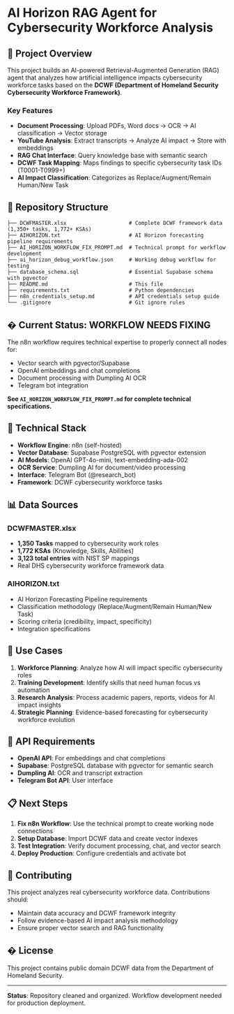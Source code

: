 # AI Horizon RAG Agent for Cybersecurity Workforce Analysis

## 🎯 Project Overview

This project builds an AI-powered Retrieval-Augmented Generation (RAG) agent that analyzes how artificial intelligence impacts cybersecurity workforce tasks based on the **DCWF (Department of Homeland Security Cybersecurity Workforce Framework)**.

### Key Features
- **Document Processing**: Upload PDFs, Word docs → OCR → AI classification → Vector storage
- **YouTube Analysis**: Extract transcripts → Analyze AI impact → Store with embeddings  
- **RAG Chat Interface**: Query knowledge base with semantic search
- **DCWF Task Mapping**: Maps findings to specific cybersecurity task IDs (T0001-T0999+)
- **AI Impact Classification**: Categorizes as Replace/Augment/Remain Human/New Task

## 📁 Repository Structure

```
├── DCWFMASTER.xlsx                    # Complete DCWF framework data (1,350+ tasks, 1,772+ KSAs)
├── AIHORIZON.txt                      # AI Horizon forecasting pipeline requirements  
├── AI_HORIZON_WORKFLOW_FIX_PROMPT.md  # Technical prompt for workflow development
├── ai_horizon_debug_workflow.json     # Working debug workflow for testing
├── database_schema.sql                # Essential Supabase schema with pgvector
├── README.md                          # This file
├── requirements.txt                   # Python dependencies
├── n8n_credentials_setup.md           # API credentials setup guide
└── .gitignore                         # Git ignore rules
```

## � Current Status: WORKFLOW NEEDS FIXING

The n8n workflow requires technical expertise to properly connect all nodes for:
- Vector search with pgvector/Supabase
- OpenAI embeddings and chat completions
- Document processing with Dumpling AI OCR
- Telegram bot integration

**See `AI_HORIZON_WORKFLOW_FIX_PROMPT.md` for complete technical specifications.**

## 🔧 Technical Stack

- **Workflow Engine**: n8n (self-hosted)
- **Vector Database**: Supabase PostgreSQL with pgvector extension
- **AI Models**: OpenAI GPT-4o-mini, text-embedding-ada-002
- **OCR Service**: Dumpling AI for document/video processing
- **Interface**: Telegram Bot (@research_bot)
- **Framework**: DCWF cybersecurity workforce tasks

## 📊 Data Sources

### DCWFMASTER.xlsx
- **1,350 Tasks** mapped to cybersecurity work roles
- **1,772 KSAs** (Knowledge, Skills, Abilities)
- **3,123 total entries** with NIST SP mappings
- Real DHS cybersecurity workforce framework data

### AIHORIZON.txt  
- AI Horizon Forecasting Pipeline requirements
- Classification methodology (Replace/Augment/Remain Human/New Task)
- Scoring criteria (credibility, impact, specificity)
- Integration specifications

## 🎯 Use Cases

1. **Workforce Planning**: Analyze how AI will impact specific cybersecurity roles
2. **Training Development**: Identify skills that need human focus vs automation
3. **Research Analysis**: Process academic papers, reports, videos for AI impact insights
4. **Strategic Planning**: Evidence-based forecasting for cybersecurity workforce evolution

## 🔑 API Requirements

- **OpenAI API**: For embeddings and chat completions
- **Supabase**: PostgreSQL database with pgvector for semantic search
- **Dumpling AI**: OCR and transcript extraction
- **Telegram Bot API**: User interface

## 📋 Next Steps

1. **Fix n8n Workflow**: Use the technical prompt to create working node connections
2. **Setup Database**: Import DCWF data and create vector indexes
3. **Test Integration**: Verify document processing, chat, and vector search
4. **Deploy Production**: Configure credentials and activate bot

## 🤝 Contributing

This project analyzes real cybersecurity workforce data. Contributions should:
- Maintain data accuracy and DCWF framework integrity
- Follow evidence-based AI impact analysis methodology
- Ensure proper vector search and RAG functionality

## � License

This project contains public domain DCWF data from the Department of Homeland Security.

---

**Status**: Repository cleaned and organized. Workflow development needed for production deployment.